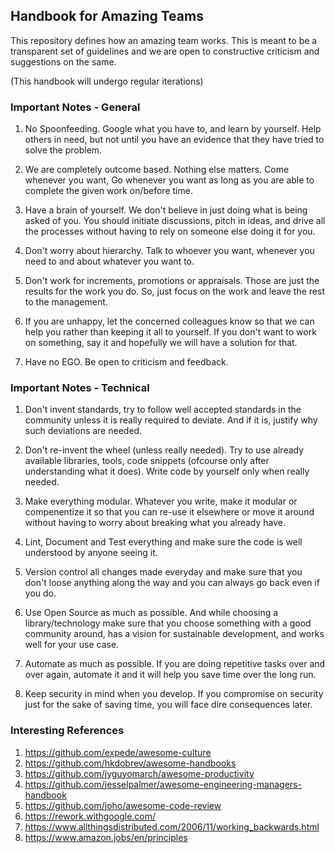 ## Handbook for Amazing Teams

This repository defines how an amazing team works. This is meant to be a transparent set of guidelines and we are open to constructive criticism and suggestions on the same.

(This handbook will undergo regular iterations)

### Important Notes - General

1. No Spoonfeeding. Google what you have to, and learn by yourself. Help others in need, but not until you have an evidence that they have tried to solve the problem.

2. We are completely outcome based. Nothing else matters. Come whenever you want, Go whenever you want as long as you are able to complete the given work on/before time.

3. Have a brain of yourself. We don't believe in just doing what is being asked of you. You should initiate discussions, pitch in ideas, and drive all the processes without having to rely on someone else doing it for you.

4. Don't worry about hierarchy. Talk to whoever you want, whenever you need to and about whatever you want to.

5. Don't work for increments, promotions or appraisals. Those are just the results for the work you do. So, just focus on the work and leave the rest to the management. 

6. If you are unhappy, let the concerned colleagues know so that we can help you rather than keeping it all to yourself. If you don't want to work on something, say it and hopefully we will have a solution for that.

7. Have no EGO. Be open to criticism and feedback. 

### Important Notes - Technical

1. Don't invent standards, try to follow well accepted standards in the community unless it is really required to deviate. And if it is, justify why such deviations are needed.

2. Don't re-invent the wheel (unless really needed). Try to use already available libraries, tools, code snippets (ofcourse only after understanding what it does). Write code by yourself only when really needed.

3. Make everything modular. Whatever you write, make it modular or compenentize it so that you can re-use it elsewhere or move it around without having to worry about breaking what you already have.

4. Lint, Document and Test everything and make sure the code is well understood by anyone seeing it. 

5. Version control all changes made everyday and make sure that you don't loose anything along the way and you can always go back even if you do.

6. Use Open Source as much as possible. And while choosing a library/technology make sure that you choose something with a good community around, has a vision for sustainable development, and works well for your use case.

7. Automate as much as possible. If you are doing repetitive tasks over and over again, automate it and it will help you save time over the long run.

8. Keep security in mind when you develop. If you compromise on security just for the sake of saving time, you will face dire consequences later.


### Interesting References 

1. https://github.com/expede/awesome-culture
2. https://github.com/hkdobrev/awesome-handbooks
3. https://github.com/jyguyomarch/awesome-productivity
4. https://github.com/jesselpalmer/awesome-engineering-managers-handbook
5. https://github.com/joho/awesome-code-review
6. https://rework.withgoogle.com/
7. https://www.allthingsdistributed.com/2006/11/working_backwards.html
8. https://www.amazon.jobs/en/principles
